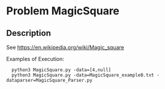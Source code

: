 # Problem MagicSquare
## Description
See https://en.wikipedia.org/wiki/Magic_square

Examples of Execution:
```
  python3 MagicSquare.py -data=[4,null]
  python3 MagicSquare.py -data=MagicSquare_example0.txt -dataparser=MagicSquare_Parser.py
